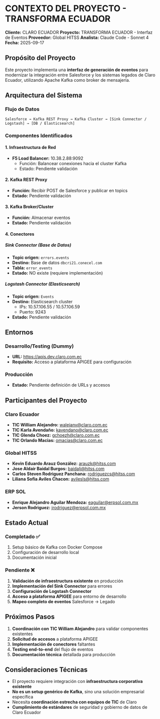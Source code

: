 # CONTEXTO DEL PROYECTO - TRANSFORMA ECUADOR

**Cliente:** CLARO ECUADOR
**Proyecto:** TRANSFORMA ECUADOR - Interfaz de Eventos
**Proveedor:** Global HITSS
**Analista:** Claude Code - Sonnet 4
**Fecha:** 2025-09-17

## Propósito del Proyecto

Este proyecto implementa una **interfaz de generación de eventos** para modernizar la integración entre Salesforce y los sistemas legados de Claro Ecuador, utilizando Apache Kafka como broker de mensajería.

## Arquitectura del Sistema

### Flujo de Datos
```
Salesforce → Kafka REST Proxy → Kafka Cluster → [Sink Connector / Logstash] → [DB / Elasticsearch]
```

### Componentes Identificados

#### 1. Infraestructura de Red
- **F5 Load Balancer:** 10.38.2.88:9092
  - Función: Balancear conexiones hacia el cluster Kafka
  - Estado: Pendiente validación

#### 2. Kafka REST Proxy
- **Función:** Recibir POST de Salesforce y publicar en topics
- **Estado:** Pendiente validación

#### 3. Kafka Broker/Cluster
- **Función:** Almacenar eventos
- **Estado:** Pendiente validación

#### 4. Conectores

##### Sink Connector (Base de Datos)
- **Topic origen:** `errors.events`
- **Destino:** Base de datos `dbcri21.conecel.com`
- **Tabla:** `error_events`
- **Estado:** NO existe (requiere implementación)

##### Logstash Connector (Elasticsearch)
- **Topic origen:** `Events`
- **Destino:** Elasticsearch cluster
  - IPs: 10.57.106.55 / 10.57.106.59
  - Puerto: 9243
- **Estado:** Pendiente validación

## Entornos

### Desarrollo/Testing (Dummy)
- **URL:** https://apis.dev.claro.com.ec
- **Requisito:** Acceso a plataforma APIGEE para configuración

### Producción
- **Estado:** Pendiente definición de URLs y accesos

## Participantes del Proyecto

### Claro Ecuador
- **TIC William Alejandro:** walejanv@claro.com.ec
- **TIC Karla Avendaño:** kavendano@claro.com.ec
- **TIC Glenda Choez:** gchoezh@claro.com.ec
- **TIC Orlando Macias:** omacias@claro.com.ec

### Global HITSS
- **Kevin Eduardo Arauz González:** arauzk@hitss.com
- **Jose Aldair Baidal Burgos:** baidalj@hitss.com
- **Carlos Steven Rodriguez Panchana:** rodriguezcs@hitss.com
- **Liliana Sofia Aviles Chacon:** avilesls@hitss.com

### ERP SOL
- **Enrique Alejandro Aguilar Mendoza:** eaguilar@erpsol.com.mx
- **Jerson Rodriguez:** jrodriguez@erpsol.com.mx

## Estado Actual

### Completado ✅
1. Setup básico de Kafka con Docker Compose
2. Configuración de desarrollo local
3. Documentación inicial

### Pendiente ❌
1. **Validación de infraestructura existente** en producción
2. **Implementación del Sink Connector** para errores
3. **Configuración de Logstash Connector**
4. **Acceso a plataforma APIGEE** para entorno de desarrollo
5. **Mapeo completo de eventos** Salesforce → Legado

## Próximos Pasos

1. **Coordinación con TIC William Alejandro** para validar componentes existentes
2. **Solicitud de accesos** a plataforma APIGEE
3. **Implementación de conectores** faltantes
4. **Testing end-to-end** del flujo de eventos
5. **Documentación técnica** detallada para producción

## Consideraciones Técnicas

- El proyecto requiere integración con **infraestructura corporativa existente**
- **No es un setup genérico de Kafka**, sino una solución empresarial específica
- Necesita **coordinación estrecha con equipos de TIC** de Claro
- **Cumplimiento de estándares** de seguridad y gobierno de datos de Claro Ecuador